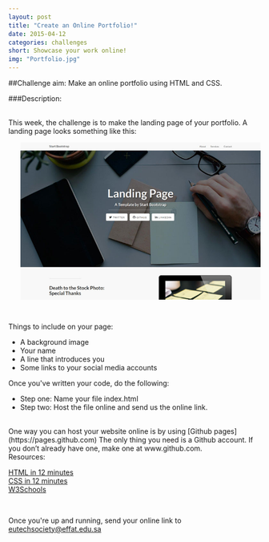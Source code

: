 ```yaml
---
layout: post
title: "Create an Online Portfolio!"
date: 2015-04-12
categories: challenges
short: Showcase your work online! 
img: "Portfolio.jpg"
---
```


##Challenge aim: Make an online portfolio using HTML and CSS. 

###Description: 

<br>
This week, the challenge is to make the landing page of your portfolio. A landing page looks something like this: 

<div class="col">
              <ul class="list-inline intro-social-buttons text-center">
                       <img src="/img/challenges/landing-page.jpg" alt="Smiley face" align="middle" class="img-responsive" > 
               </ul>
  </div>

<br>

Things to include on your page:

- A background image 
- Your name
- A line that introduces you 
- Some links to your social media accounts 

Once you've written your code, do the following:

- Step one: Name your file index.html
- Step two: Host the file online and send us the online link. 
 
 <br>
One way you can host your website online is by using [Github pages](https://pages.github.com) The only thing you need is a Github account. If you don’t already have one, make one at www.github.com. 


<br>
Resources:

[HTML in 12 minutes](https://www.youtube.com/watch?v=bWPMSSsVdPk) <br>
[CSS in 12 minutes](https://www.youtube.com/watch?v=0afZj1G0BIE) <br>
[W3Schools](http://www.w3schools.com) <br>


<br>

Once you're up and running, send your online link to <a href="mailto:eutechsociety@effat.edu.sa">eutechsociety@effat.edu.sa</a>